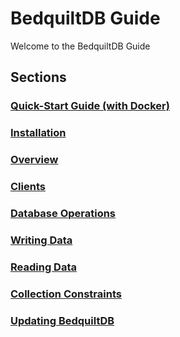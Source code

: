 # BedquiltDB Guide

Welcome to the BedquiltDB Guide

## Sections

### [Quick-Start Guide (with Docker)](quick_start.md)

### [Installation](installation.md)

### [Overview](overview.md)

### [Clients](clients.md)

### [Database Operations](database_ops.md)

### [Writing Data](writing_data.md)

### [Reading Data](reading_data.md)

### [Collection Constraints](constraints.md)

### [Updating BedquiltDB](updating.md)
